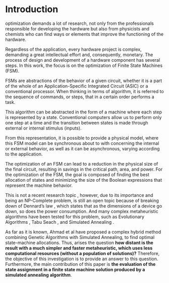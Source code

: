 # Introduction

optimization demands a lot of research, not only from the professionals
responsible for developing the hardware but also from physicists and
chemists who can find ways or elements that improve the functioning of
the hardware.

Regardless of the application, every hardware project is complex,
demanding a great intellectual effort and, consequently, monetary. The
process of design and development of a hardware component has several
steps. In this work, the focus is on the optimization of Finite State
Machines (FSM).

FSMs are abstractions of the behavior of a given circuit, whether it is
a part of the whole of an Application-Specific Integrated Circuit (ASIC)
or a conventional processor. When thinking in terms of algorithm, it is
referred to the sequence of commands, or steps, that in a certain order
performs a task.

This algorithm can be abstracted in the form of a machine where each
step is represented by a state. Conventional computers allow us to
perform only one step at a time and the transition between states is
made through external or internal stimulus (inputs).

From this representation, it is possible to provide a physical model,
where this FSM model can be synchronous about to with concerning the
internal or external behavior, as well as it can be asynchronous,
varying according to the application.

The optimization of an FSM can lead to a reduction in the physical size
of the final circuit, resulting in savings in the critical path, area,
and power. For the optimization of the FSM, the goal is composed of
finding the best allocation of states and minimizing the size of the
Boolean expressions that represent the machine behavior.

This is not a recent research topic , however, due to its importance and
being an NP-Complete problem, is still an open topic because of breaking
down of Dennard’s law , which states that as the dimensions of a device
go down, so does the power consumption. And many complex metaheuristic
algorithms have been tested for this problem, such as Evolutionary
Algorithms , Tabu Seach , and Simulated Annealing .

As far as it is known, Ahmad et al have proposed a complex hybrid method
combining Genetic Algorithms with Simulated Annealing, to find optimal
state-machine allocations. Thus, arises the question **how distant is
the result with a much simpler and faster metaheuristic, which uses less
computational resources (without a population of solutions)?**
Therefore, the objective of this investigation is to provide an answer
to this question. Furthermore, the main contribution of this paper is
**the evaluation of the state assignment in a finite state machine
solution produced by a simulated annealing algorithm**.
